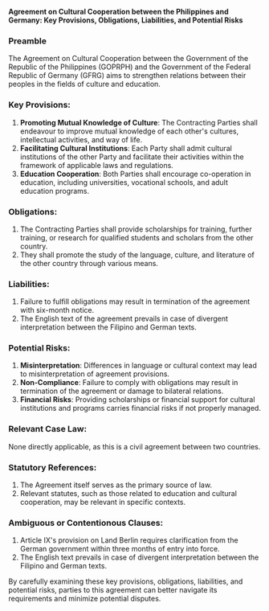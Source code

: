 **Agreement on Cultural Cooperation between the Philippines and Germany: Key Provisions, Obligations, Liabilities, and Potential Risks**

### **Preamble**
The Agreement on Cultural Cooperation between the Government of the Republic of the Philippines (GOPRPH) and the Government of the Federal Republic of Germany (GFRG) aims to strengthen relations between their peoples in the fields of culture and education.

### **Key Provisions:**

1.  **Promoting Mutual Knowledge of Culture**: The Contracting Parties shall endeavour to improve mutual knowledge of each other's cultures, intellectual activities, and way of life.
2.  **Facilitating Cultural Institutions**: Each Party shall admit cultural institutions of the other Party and facilitate their activities within the framework of applicable laws and regulations.
3.  **Education Cooperation**: Both Parties shall encourage co-operation in education, including universities, vocational schools, and adult education programs.

### **Obligations:**

1.  The Contracting Parties shall provide scholarships for training, further training, or research for qualified students and scholars from the other country.
2.  They shall promote the study of the language, culture, and literature of the other country through various means.

### **Liabilities:**

1.  Failure to fulfill obligations may result in termination of the agreement with six-month notice.
2.  The English text of the agreement prevails in case of divergent interpretation between the Filipino and German texts.

### **Potential Risks:**

1.  **Misinterpretation**: Differences in language or cultural context may lead to misinterpretation of agreement provisions.
2.  **Non-Compliance**: Failure to comply with obligations may result in termination of the agreement or damage to bilateral relations.
3.  **Financial Risks**: Providing scholarships or financial support for cultural institutions and programs carries financial risks if not properly managed.

### **Relevant Case Law:**

None directly applicable, as this is a civil agreement between two countries.

### **Statutory References:**

1.  The Agreement itself serves as the primary source of law.
2.  Relevant statutes, such as those related to education and cultural cooperation, may be relevant in specific contexts.

### **Ambiguous or Contentionous Clauses:**

1.  Article IX's provision on Land Berlin requires clarification from the German government within three months of entry into force.
2.  The English text prevails in case of divergent interpretation between the Filipino and German texts.

By carefully examining these key provisions, obligations, liabilities, and potential risks, parties to this agreement can better navigate its requirements and minimize potential disputes.